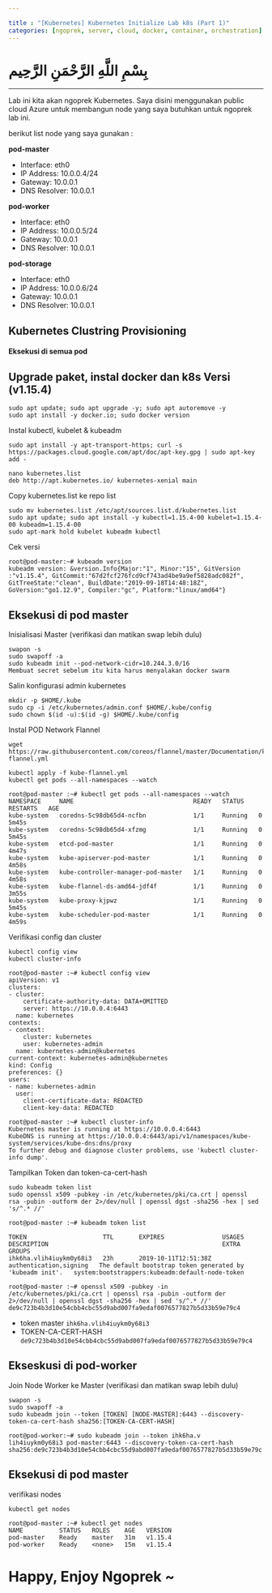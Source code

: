 ```yaml
---

title : "[Kubernetes] Kubernetes Initialize Lab k8s (Part 1)"
categories: [ngoprek, server, cloud, docker, container, orchestration]
---
```

# بِسْمِ اللَّهِ الرَّحْمَنِ الرَّحِيم
---

Lab ini kita akan ngoprek Kubernetes. Saya disini menggunakan public cloud Azure untuk membangun node yang saya butuhkan untuk ngoprek lab ini.

berikut list node yang saya gunakan :

**pod-master**
* Interface: eth0
* IP Address: 10.0.0.4/24
* Gateway: 10.0.0.1
* DNS Resolver: 10.0.0.1

**pod-worker**
* Interface: eth0
* IP Address: 10.0.0.5/24
* Gateway: 10.0.0.1
* DNS Resolver: 10.0.0.1

**pod-storage**
* Interface: eth0
* IP Address: 10.0.0.6/24
* Gateway: 10.0.0.1
* DNS Resolver: 10.0.0.1



## Kubernetes Clustring Provisioning #####


#### Eksekusi di semua pod ###

## Upgrade paket, instal docker dan k8s Versi (v1.15.4)

```shell
sudo apt update; sudo apt upgrade -y; sudo apt autoremove -y
sudo apt install -y docker.io; sudo docker version
```

Instal kubectl, kubelet & kubeadm
```shell
sudo apt install -y apt-transport-https; curl -s https://packages.cloud.google.com/apt/doc/apt-key.gpg | sudo apt-key add -
```

```shell
nano kubernetes.list
deb http://apt.kubernetes.io/ kubernetes-xenial main
```
Copy kubernetes.list ke repo list
```shell
sudo mv kubernetes.list /etc/apt/sources.list.d/kubernetes.list
sudo apt update; sudo apt install -y kubectl=1.15.4-00 kubelet=1.15.4-00 kubeadm=1.15.4-00
sudo apt-mark hold kubelet kubeadm kubectl
```
Cek versi
```shell
root@pod-master:~# kubeadm version
kubeadm version: &version.Info{Major:"1", Minor:"15", GitVersion
:"v1.15.4", GitCommit:"67d2fcf276fcd9cf743ad4be9a9ef5828adc082f", GitTreeState:"clean", BuildDate:"2019-09-18T14:48:18Z", GoVersion:"go1.12.9", Compiler:"gc", Platform:"linux/amd64"}
```


## Eksekusi di pod master #####

Inisialisasi Master (verifikasi dan matikan swap lebih dulu)
```shell
swapon -s
sudo swapoff -a
sudo kubeadm init --pod-network-cidr=10.244.3.0/16
Membuat secret sebelum itu kita harus menyalakan docker swarm
```
Salin konfigurasi admin kubernetes
```shell
mkdir -p $HOME/.kube
sudo cp -i /etc/kubernetes/admin.conf $HOME/.kube/config
sudo chown $(id -u):$(id -g) $HOME/.kube/config
```
Instal POD Network Flannel
```shell
wget https://raw.githubusercontent.com/coreos/flannel/master/Documentation/kube-flannel.yml

kubectl apply -f kube-flannel.yml
kubectl get pods --all-namespaces --watch
```
```shell
root@pod-master :~# kubectl get pods --all-namespaces --watch
NAMESPACE     NAME                                 READY   STATUS    RESTARTS   AGE
kube-system   coredns-5c98db65d4-ncfbn             1/1     Running   0          5m45s
kube-system   coredns-5c98db65d4-xfzmg             1/1     Running   0          5m45s
kube-system   etcd-pod-master                      1/1     Running   0          4m47s
kube-system   kube-apiserver-pod-master            1/1     Running   0          4m58s
kube-system   kube-controller-manager-pod-master   1/1     Running   0          4m58s
kube-system   kube-flannel-ds-amd64-jdf4f          1/1     Running   0          3m55s
kube-system   kube-proxy-kjpwz                     1/1     Running   0          5m45s
kube-system   kube-scheduler-pod-master            1/1     Running   0          4m59s
```

Verifikasi config dan cluster
```shell
kubectl config view
kubectl cluster-info
```
```shell
root@pod-master :~# kubectl config view
apiVersion: v1
clusters:
- cluster:
    certificate-authority-data: DATA+OMITTED
    server: https://10.0.0.4:6443
  name: kubernetes
contexts:
- context:
    cluster: kubernetes
    user: kubernetes-admin
  name: kubernetes-admin@kubernetes
current-context: kubernetes-admin@kubernetes
kind: Config
preferences: {}
users:
- name: kubernetes-admin
  user:
    client-certificate-data: REDACTED
    client-key-data: REDACTED

root@pod-master :~# kubectl cluster-info
Kubernetes master is running at https://10.0.0.4:6443
KubeDNS is running at https://10.0.0.4:6443/api/v1/namespaces/kube-system/services/kube-dns:dns/proxy
To further debug and diagnose cluster problems, use 'kubectl cluster-info dump'.
```

Tampilkan Token dan token-ca-cert-hash 

```shell
sudo kubeadm token list
sudo openssl x509 -pubkey -in /etc/kubernetes/pki/ca.crt | openssl  rsa -pubin -outform der 2>/dev/null | openssl dgst -sha256 -hex | sed 's/^.* //'
```

```shell
root@pod-master :~# kubeadm token list

TOKEN                     TTL       EXPIRES                USAGES                   DESCRIPTION                                                EXTRA GROUPS
ihk6ha.vlih4iuykm0y68i3   23h       2019-10-11T12:51:38Z   authentication,signing   The default bootstrap token generated by 'kubeadm init'.   system:bootstrappers:kubeadm:default-node-token

root@pod-master :~# openssl x509 -pubkey -in /etc/kubernetes/pki/ca.crt | openssl rsa -pubin -outform der 2>/dev/null | openssl dgst -sha256 -hex | sed 's/^.* //'
de9c723b4b3d10e54cbb4cbc55d9abd007fa9edaf0076577827b5d33b59e79c4
```

* token master `ihk6ha.vlih4iuykm0y68i3`
* TOKEN-CA-CERT-HASH `de9c723b4b3d10e54cbb4cbc55d9abd007fa9edaf0076577827b5d33b59e79c4`

## Ekseskusi di pod-worker

Join Node Worker ke Master (verifikasi dan matikan swap lebih dulu)
```shell
swapon -s
sudo swapoff -a
sudo kubeadm join --token [TOKEN] [NODE-MASTER]:6443 --discovery-token-ca-cert-hash sha256:[TOKEN-CA-CERT-HASH]
```

```shell
root@pod-worker:~# sudo kubeadm join --token ihk6ha.v
lih4iuykm0y68i3 pod-master:6443 --discovery-token-ca-cert-hash sha256:de9c723b4b3d10e54cbb4cbc55d9abd007fa9edaf0076577827b5d33b59e79c
```
## Eksekusi di pod master #####

verifikasi nodes 
```shell
kubectl get nodes
```

```shell
root@pod-master :~# kubectl get nodes 
NAME          STATUS   ROLES    AGE   VERSION
pod-master    Ready    master   31m   v1.15.4
pod-worker    Ready    <none>   15m   v1.15.4
```

# Happy,  Enjoy Ngoprek ~
